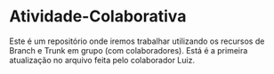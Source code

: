 # Atividade-Colaborativa
Este é um repositório onde iremos trabalhar utilizando os recursos de Branch e Trunk em grupo (com colaboradores).
Está é a primeira atualização no arquivo feita pelo colaborador Luiz.
